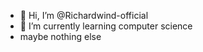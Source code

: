 - 👋 Hi, I’m @Richardwind-official
- 🌱 I’m currently learning computer science
- maybe nothing else

